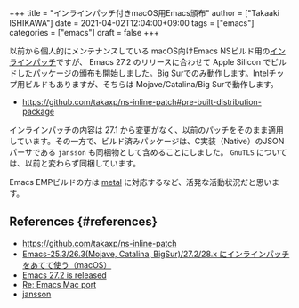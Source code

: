 +++
title = "インラインパッチ付きmacOS用Emacs頒布"
author = ["Takaaki ISHIKAWA"]
date = 2021-04-02T12:04:00+09:00
tags = ["emacs"]
categories = ["emacs"]
draft = false
+++

以前から個人的にメンテナンスしている macOS向けEmacs NSビルド用の[インラインパッチ](https://github.com/takaxp/ns-inline-patch)ですが、 Emacs 27.2 のリリースに合わせて Apple Silicon でビルドしたパッケージの頒布も開始しました。Big Surでのみ動作します。Intelチップ用ビルドもありますが、そちらは Mojave/Catalina/Big Surで動作します。

-   <https://github.com/takaxp/ns-inline-patch#pre-built-distribution-package>

インラインパッチの内容は 27.1 から変更がなく、以前のパッチをそのまま適用しています。その一方で、ビルド済みパッケージは、C実装（Native）のJSONパーサである `jansson` も同梱物として含めることにしました。 `GnuTLS` については、以前と変わらず同梱しています。

Emacs EMPビルドの方は [metal](https://developer.apple.com/jp/metal/) に対応するなど、活発な活動状況だと思います。


## References {#references}

-   <https://github.com/takaxp/ns-inline-patch>
-   [Emacs-25.3/26.3(Mojave, Catalina, BigSur)/27.2/28.x にインラインパッチをあてて使う（macOS）](https://qiita.com/takaxp/items/e07bb286d80fa9dd8e05)
-   [Emacs 27.2 is released](https://lists.gnu.org/archive/html/emacs-devel/2021-03/msg01249.html)
-   [Re: Emacs Mac port](https://lists.gnu.org/archive/html/emacs-devel/2021-03/msg01331.html)
-   [jansson](https://digip.org/jansson/)
